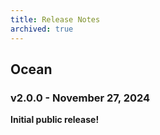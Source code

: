 ```yaml
---
title: Release Notes
archived: true
---
```


## Ocean

### **v2.0.0** - November 27, 2024

**Initial public release!**
